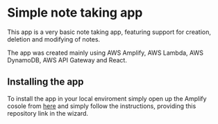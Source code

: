 # Simple note taking app

This app is a very basic note taking app, featuring support for creation, deletion and modifying of notes.

The app was created mainly using AWS Amplify, AWS Lambda, AWS DynamoDB, AWS API Gateway and React.

## Installing the app

To install the app in your local enviroment simply open up the Amplify cosole from [here](https://console.aws.amazon.com/amplify/home) and simply follow the instructions, providing this repository link in the wizard.



